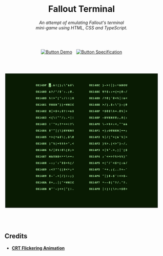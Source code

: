 
<div align = center>

# Fallout Terminal

*An attempt of emulating Fallout's terminal* <br>
*mini-game using HTML, CSS and TypeScript.*

<br>
<br>

[![Button Demo]][Demo]   [![Button Specification]][Specification]

<br>
<br>

<img
    src = 'Resources/Preview.png'
    width = 500
/>

</div>

<br>
<br>

## Credits

- **[CRT Flickering Animation]**

<br>


<!----------------------------------------------------------------------------->

[Button Specification]: https://img.shields.io/badge/Specification-A5915F?style=for-the-badge&logoColor=white&logo=BookStack
[Button Demo]: https://img.shields.io/badge/Demo-4c854a?style=for-the-badge&logoColor=white&logo=AppleArcade

[CRT Flickering Animation]: http://aleclownes.com/2017/02/01/crt-display.html
[Specification]: Documentation/Specification.md

[Demo]: https://yrachid.github.io/fallout-terminal/
